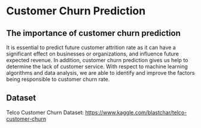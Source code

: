 # Customer Churn Prediction

## The importance of customer churn prediction
It is essential to predict future customer attrition rate as it can have a significant effect on businesses or organizations, and influence future expected revenue. In addition, customer churn prediction gives us help to determine the lack of customer service.
With respect to machine learning algorithms and data analysis, we are able to identify and improve the factors being responsible to customer churn rate.

## Dataset
Telco Customer Churn Dataset: https://www.kaggle.com/blastchar/telco-customer-churn
